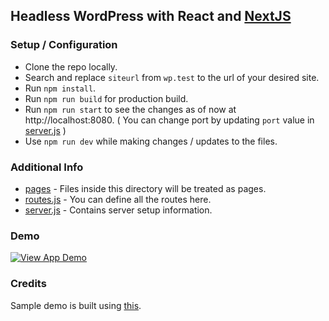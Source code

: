 ## Headless WordPress with React and [NextJS](https://nextjs.org/)

### Setup / Configuration
* Clone the repo locally.
* Search and replace `siteurl` from `wp.test` to the url of your desired site.
* Run `npm install`.
* Run `npm run build` for production build.
* Run `npm run start` to see the changes as of now at http://localhost:8080. ( You can change port by updating `port` value in [server.js](./server.js) )
* Use `npm run dev` while making changes / updates to the files.

### Additional Info
* [pages](pages) - Files inside this directory will be treated as pages.
* [routes.js](routes.js) - You can define all the routes here.
* [server.js](server.js) - Contains server setup information.
 
### Demo
[![View App Demo](https://i.imgur.com/oKTuuc0.png)](https://vimeo.com/322869705 "View App Demo")

### Credits
Sample demo is built using [this](https://webdevstudios.com/2019/01/03/headless-wordpress-with-react-and-nextjs-1/).
